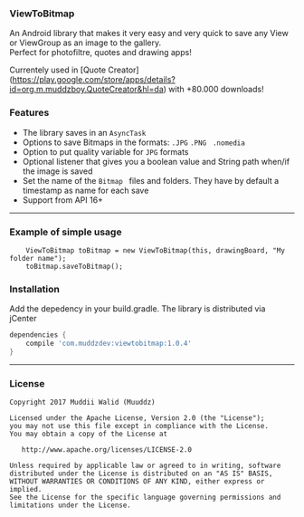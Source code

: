 ### ViewToBitmap

An Android library that makes it very easy and very quick to save any View or ViewGroup as an image to the gallery.  
Perfect for photofiltre, quotes and drawing apps!

Currentely used in [Quote Creator] (https://play.google.com/store/apps/details?id=org.m.muddzboy.QuoteCreator&hl=da) with +80.000 downloads! 

### Features

- The library saves in an ```AsyncTask```
- Options to save Bitmaps in the formats: ```.JPG```  ```.PNG ``` ```.nomedia```
- Option to put quality variable for ```JPG``` formats
- Optional listener that gives you a boolean value and String path when/if the image is saved
- Set the name of the  ```Bitmap ``` files and folders. They have by default a timestamp as name for each save  
- Support from API 16+

----

### Example of simple usage

        ViewToBitmap toBitmap = new ViewToBitmap(this, drawingBoard, "My folder name");
        toBitmap.saveToBitmap();  
    
    
### Installation

Add the depedency in your build.gradle. The library is distributed via jCenter

```groovy
dependencies {
    compile 'com.muddzdev:viewtobitmap:1.0.4'    
}
```
 ----

### License

    Copyright 2017 Muddii Walid (Muuddz)

    Licensed under the Apache License, Version 2.0 (the "License");
    you may not use this file except in compliance with the License.
    You may obtain a copy of the License at

       http://www.apache.org/licenses/LICENSE-2.0

    Unless required by applicable law or agreed to in writing, software
    distributed under the License is distributed on an "AS IS" BASIS,
    WITHOUT WARRANTIES OR CONDITIONS OF ANY KIND, either express or implied.
    See the License for the specific language governing permissions and
    limitations under the License.
